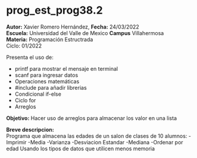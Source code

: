 # prog_est_prog38.2
<p><b>Autor:</b> Xavier Romero Hernández, <b>Fecha:</b> 24/03/2022 <br>
  <b>Escuela:</b> Universidad del Valle de Mexico <b>Campus</b> Villahermosa<br>
  <b>Materia:</b> Programación Estructrada<br>
Ciclo: 01/2022</p>

<p>
Presenta el uso de:
  <ul>
    <li>printf para mostrar el mensaje en terminal</li>
    <li>scanf para ingresar datos</li>
    <li>Operaciones matemáticas</li>
    <li>#include para añadir librerias</li>
    <li>Condicional if-else</li>
    <li>Ciclo for</li>
    <li>Arreglos</li>
  </ul>
</p>

<b>Objetivo:</b> Hacer uso de arreglos para almacenar los valor en una lista

<p><b>Breve descripcion:</b><br>
Programa que almacena las edades de un salon de clases de 10 alumnos: 
		-Imprimir 
		-Media
		-Varianza
		-Desviacion Estandar
		-Mediana
		-Ordenar por edad
Usando los tipos de datos que utilicen menos memoria
</p>
